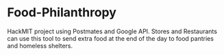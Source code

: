 # Food-Philanthropy
HackMIT project using Postmates and Google API. Stores and Restaurants can use this tool to send extra food at the end of the day to food pantries and homeless shelters.
